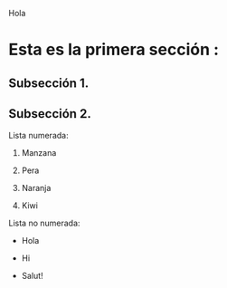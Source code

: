 Hola
# Esta es la primera sección :
## Subsección 1.
## Subsección 2.

Lista numerada: 

1. Manzana

2. Pera

3. Naranja

4. Kiwi

Lista no numerada:

+ Hola

+ Hi 

+ Salut!




